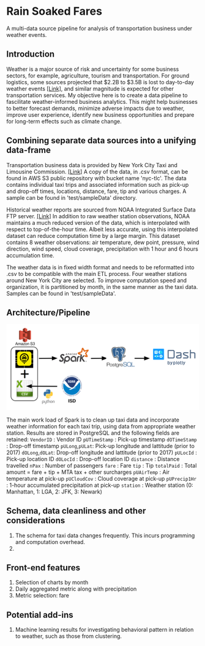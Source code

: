 # Rain Soaked Fares
A multi-data source pipeline for analysis of transportation business under weather events.

## Introduction
Weather is a major source of risk and uncertainty for some business sectors, for example, agriculture, tourism and transportation. For ground logistics, some sources projected that $2.2B to $3.5B is lost to day-to-day weather events [[Link]](https://www.fleetowner.com/blog/mitigating-weather-s-impact-trucking), and similar magnitude is expected for other transportation services. My objective here is to create a data pipeline to fascilitate weather-informed business analytics. This might help businesses to better forecast demands, minimize adverse impacts due to weather, improve user experience, identify new business opportunities and prepare for long-term effects such as climate change.

## Combining separate data sources into a unifying data-frame
Transportation business data is provided by New York City Taxi and Limousine Commission. [[Link]](https://www1.nyc.gov/site/tlc/about/tlc-trip-record-data.page) A copy of the data, in .csv format, can be found in AWS S3 public repository with bucket name 'nyc-tlc'. The data contains individual taxi trips and associated information such as pick-up and drop-off times, locations, distance, fare, tip and various charges. A sample can be found in 'test/sampleData' directory.

Historical weather reports are sourced from NOAA Integrated Surface Data FTP server. [[Link]](http://ftp.ncdc.noaa.gov/pub/data/noaa) In addition to raw weather station observations, NOAA maintains a much reduced version of the data, which is interpolated with respect to top-of-the-hour time. Albeit less accurate, using this interpolated dataset can reduce computation time by a large margin. This dataset contains 8 weather observations: air temperature, dew point, pressure, wind direction, wind speed, cloud coverage, precipitation with 1 hour and 6 hours accumulation time.

The weather data is in fixed width format and needs to be reformatted into .csv to be compatible with the main ETL process. Four weather stations around New York City are selected. To improve computation speed and organization, it is partitioned by month, in the same manner as the taxi data. Samples can be found in 'test/sampleData'.

## Architecture/Pipeline
![Tech Stack](https://github.com/colinmec/InsightDE-RainSoakedFares/blob/master/Tech%20Stack.png)

The main work load of Spark is to clean up taxi data and incorporate weather information for each taxi trip, using data from appropriate weather station. Results are stored in PostgreSQL and the following fields are retained:
    `VendorID`      : Vendor ID
    `pUTimeStamp`   : Pick-up timestamp
    `dOTimeStamp`   : Drop-off timestamp
    `pULong`,`pULat`: Pick-up longitude and lattitude (prior to 2017)
    `dOLong`,`dOLat`: Drop-off longitude and lattitude (prior to 2017)
    `pULocId`       : Pick-up location ID
    `dOLocId`       : Drop-off location ID
    `distance`      : Distance travelled
    `nPax`          : Number of passengers
    `fare`          : Fare
    `tip`           : Tip
    `totalPaid`     : Total amount = fare + tip + MTA tax + other surcharges
    `pUAirTemp`     : Air temperature at pick-up
    `pUCloudCov`    : Cloud coverage at pick-up
    `pUPrecip1Hr`   : 1-hour accumulated precipitation at pick-up
    `station`       : Weather station (0: Manhattan, 1: LGA, 2: JFK, 3: Newark)

## Schema, data cleanliness and other considerations
1. The schema for taxi data changes frequently. This incurs programming and computation overhead.
2. 

## Front-end features
1. Selection of charts by month
2. Daily aggregated metric along with precipitation
3. Metric selection: fare

## Potential add-ins
1. Machine learning results for investigating behavioral pattern in relation to weather, such as those from clustering.
